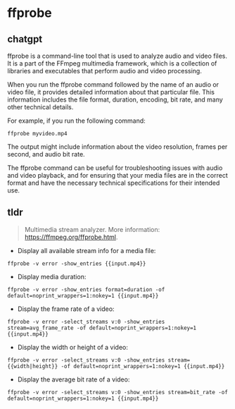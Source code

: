 # ffprobe 
## chatgpt 
ffprobe is a command-line tool that is used to analyze audio and video files. It is a part of the FFmpeg multimedia framework, which is a collection of libraries and executables that perform audio and video processing.

When you run the ffprobe command followed by the name of an audio or video file, it provides detailed information about that particular file. This information includes the file format, duration, encoding, bit rate, and many other technical details.

For example, if you run the following command:

```
ffprobe myvideo.mp4
```

The output might include information about the video resolution, frames per second, and audio bit rate.

The ffprobe command can be useful for troubleshooting issues with audio and video playback, and for ensuring that your media files are in the correct format and have the necessary technical specifications for their intended use. 

## tldr 
 
> Multimedia stream analyzer.
> More information: <https://ffmpeg.org/ffprobe.html>.

- Display all available stream info for a media file:

`ffprobe -v error -show_entries {{input.mp4}}`

- Display media duration:

`ffprobe -v error -show_entries format=duration -of default=noprint_wrappers=1:nokey=1 {{input.mp4}}`

- Display the frame rate of a video:

`ffprobe -v error -select_streams v:0 -show_entries stream=avg_frame_rate -of default=noprint_wrappers=1:nokey=1 {{input.mp4}}`

- Display the width or height of a video:

`ffprobe -v error -select_streams v:0 -show_entries stream={{width|height}} -of default=noprint_wrappers=1:nokey=1 {{input.mp4}}`

- Display the average bit rate of a video:

`ffprobe -v error -select_streams v:0 -show_entries stream=bit_rate -of default=noprint_wrappers=1:nokey=1 {{input.mp4}}`

